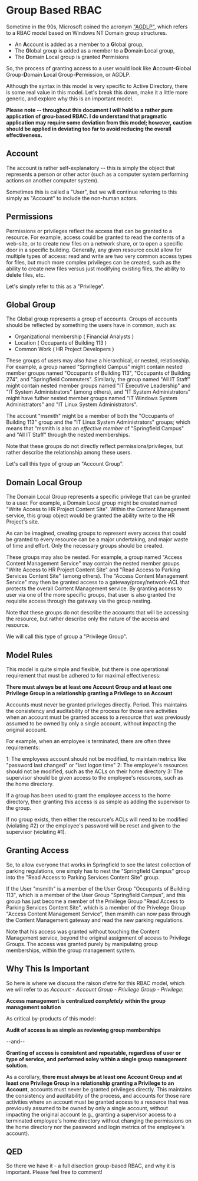 # Group Based RBAC

Sometime in the 90s, Microsoft coined the acronym ["AGDLP"](https://en.wikipedia.org/wiki/AGDLP), which refers to a RBAC model based on Windows NT Domain group structures.

* An **A**ccount is added as a member to a **G**lobal group,
* The **G**lobal group is added as a member to a **D**omain **L**ocal group,
* The **D**omain **L**ocal group is granted **P**ermisions

So, the process of granting access to a user would look like **A**ccount-**G**lobal Group-**D**omain **L**ocal Group-**P**ermission, or AGDLP.

Although the syntax in this model is very specific to Active Directory, there is some real value in this model.  Let's break this down, make it a little more generic, and explore why this is an important model.

**Please note -- throughout this document I will hold to a rather pure application of grou-based RBAC.  I do understand that pragmatic application may require some deviation from this model; however, caution should be applied in deviating too far to avoid reducing the overall effectiveness.**

## Account
The account is rather self-explanatory -- this is simply the object that represents a person or other actor (such as a computer system performing actions on another computer system).

Sometimes this is called a "User", but we will continue referring to this simply as "Account" to include the non-human actors.

## Permissions
Permissions or privileges reflect the access that can be granted to a resource.  For example, access could be granted to read the contents of a web-site, or to create new files on a network share, or to open a specific door in a specific building.  Generally, any given resource could allow for multiple types of access: read and write are two very common access types for files, but much more complex privileges can be created, such as the ability to create new files versus just modifying existing files, the ability to delete files, etc.

Let's simply refer to this as a "Privilege".

## Global Group
The Global group represents a group of accounts.  Groups of accounts should be reflected by something the users have in common, such as:

* Organizational membership ( Financial Analysts )
* Location ( Occupants of Building 113 )
* Common Work ( HR Project Developers )

These groups of users may also have a hierarchical, or nested, relationship.  For example, a group named "Springfield Campus" might contain nested member groups named "Occupants of Building 113", "Occupants of Building 274", and "Springfield Commuters".  Similarly, the group named "All IT Staff" might contain nested member groups named "IT Executive Leadership" and "IT System Administrators" (among others), and "IT System Administrators" might have futher nested member groups named "IT Windows System Administrators" and "IT Linux System Administrators".

The account "msmith" might be a member of both the "Occupants of Building 113" group and the "IT Linux System Administrators" groups; which means that "msmith is also an *effective member* of "Springfield Campus" and "All IT Staff" through the nested memberships.

Note that these groups do not directly reflect permissions/privileges, but rather describe the relationship among these users.

Let's call this type of group an "Account Group".

## Domain Local Group
The Domain Local Group represents a specific privilege that can be granted to a user.  For example, a Domain Local group might be created named "Write Access to HR Project Content Site".  Within the Content Management service, this group object would be granted the ability write to the HR Project's site.

As can be imagined, creating groups to represent every access that could be granted to every resource can be a major undertaking, and major waste of time and effort.  Only the necessary groups should be created.

These groups may also be nested.  For example, a group named "Access Content Management Service" may contain the nested member groups "Write Access to HR Project Content Site" and "Read Access to Parking Services Content Site" (among others).  The "Access Content Management Service" may then be granted access to a gateway/proxy/network-ACL that protects the overall Content Management service.  By granting access to user via one of the more specific groups, that user is also granted the requisite access through the gateway via the group nesting.

Note that these groups do not describe the accounts that will be accessing the resource, but rather describe only the nature of the access and resource.

We will call this type of group a "Privilege Group".

## Model Rules
This model is quite simple and flexible, but there is one operational requirement that must be adhered to for maximal effectiveness:

**There must always be at least one Account Group and at least one Privilege Group in a relationship granting a Privilege to an Account**

Accounts must never be granted privileges directly.  Period.  This maintains the consistency and auditability of the process for those rare activities when an account must be granted access to a resource that was previously assumed to be owned by only a single account, without impacting the original account.

For example, when an employee is terminated, there are often three requirements:

1: The employees account should not be modified, to maintain metrics like "password last changed" or "last logon time"
2: The employee's resources should not be modified, such as the ACLs on their home directory
3: The supervisor should be given access to the employee's resources, such as the home directory.

If a group has been used to grant the employee access to the home directory, then granting this access is as simple as adding the supervisor to the group.

If no group exists, then either the resource's ACLs will need to be modified (violating #2) or the employee's password will be reset and given to the supervisor (violating #1).

## Granting Access
So, to allow everyone that works in Springfield to see the latest collection of parking regulations, one simply has to nest the "Springfield Campus" group into the "Read Access to Parking Services Content Site" group.

If the User "msmith" is a member of the User Group "Occupants of Building 113", which is a member of the User Group "Springfield Campus", and this group has just become a member of the Privilege Group "Read Access to Parking Services Content Site", which is a member of the Privelege Group "Access Content Management Service", then msmith can now pass through the Content Management gateway and read the new parking regulations.

Note that his access was granted without touching the Content Management service, beyond the original assignment of access to Privilege Groups.  The access was granted purely by manipulatng group memberships, within the group management system.

## Why This Is Important
So here is where we discuss the raison d'etre for this RBAC model, which we will refer to as *Account - Account Group - Privilege Group - Privilege*:

**Access management is centralized *completely* within the group management solution**

As critical by-products of this model:

**Audit of access is as simple as reviewing group memberships**

--and--

**Granting of access is consistent and repeatable, regardless of user or type of service, and performed soley within a single group management solution**.


As a corollary, **there must always be at least one Account Group and at least one Privilege Group in a relationship granting a Privilege to an Account**, accounts must never be granted privileges directly.  This maintains the consistency and auditability of the process, and accounts for those rare activities where an account must be granted access to a resource that was previously assumed to be owned by only a single account, without impacting the original account (e.g., granting a supervisor access to a terminated employee's home directory without changing the permissions on the home directory nor the password and login metrics of the employee's account).

## QED
So there we have it - a full disection group-based RBAC, and why it is important.  Please feel free to comment!

